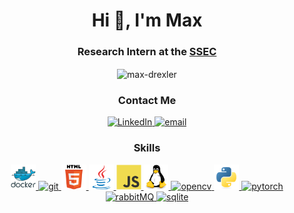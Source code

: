 <h1 align="center">Hi 👋, I'm Max</h1>

<h3 align="center">Research Intern at the <a href="https://www.ssec.wisc.edu/">SSEC</a></h3>

<p align="center"><img align="center" src="https://github-readme-stats.vercel.app/api/top-langs?username=max-drexler&show_icons=true&locale=en&layout=compact" alt="max-drexler" /></p>

<h3 align="center">Contact Me</h3>
<p align="center">
  <a href="https://www.linkedin.com/in/max-drexler/">
    <img alt="LinkedIn" src="https://img.shields.io/badge/-Max_Drexler-blue?style=flat-square&logo=Linkedin&logoColor=white&link=https://www.linkedin.com/in/max-drexler/">
  </a>
  <a href="mailto:mndrexler@wisc.edu">
    <img alt="email" src="https://img.shields.io/badge/-mndrexler@wisc.edu-c14438?style=flat-square&logo=Gmail&logoColor=white&link=mailto:mndrexler@wisc.edu">
  </a>
</p>

<h3 align="center">Skills</h3>
<p align="center"> <a href="https://www.docker.com/" target="_blank" rel="noreferrer"> <img src="https://raw.githubusercontent.com/devicons/devicon/master/icons/docker/docker-original-wordmark.svg" alt="docker" width="40" height="40"/> </a> <a href="https://git-scm.com/" target="_blank" rel="noreferrer"> <img src="https://www.vectorlogo.zone/logos/git-scm/git-scm-icon.svg" alt="git" width="40" height="40"/> </a> <a href="https://www.w3.org/html/" target="_blank" rel="noreferrer"> <img src="https://raw.githubusercontent.com/devicons/devicon/master/icons/html5/html5-original-wordmark.svg" alt="html5" width="40" height="40"/> </a> <a href="https://www.java.com" target="_blank" rel="noreferrer"> <img src="https://raw.githubusercontent.com/devicons/devicon/master/icons/java/java-original.svg" alt="java" width="40" height="40"/> </a> <a href="https://developer.mozilla.org/en-US/docs/Web/JavaScript" target="_blank" rel="noreferrer"> <img src="https://raw.githubusercontent.com/devicons/devicon/master/icons/javascript/javascript-original.svg" alt="javascript" width="40" height="40"/> </a> <a href="https://www.linux.org/" target="_blank" rel="noreferrer"> <img src="https://raw.githubusercontent.com/devicons/devicon/master/icons/linux/linux-original.svg" alt="linux" width="40" height="40"/> </a> <a href="https://opencv.org/" target="_blank" rel="noreferrer"> <img src="https://www.vectorlogo.zone/logos/opencv/opencv-icon.svg" alt="opencv" width="40" height="40"/> </a> <a href="https://www.python.org" target="_blank" rel="noreferrer"> <img src="https://raw.githubusercontent.com/devicons/devicon/master/icons/python/python-original.svg" alt="python" width="40" height="40"/> </a> <a href="https://pytorch.org/" target="_blank" rel="noreferrer"> <img src="https://www.vectorlogo.zone/logos/pytorch/pytorch-icon.svg" alt="pytorch" width="40" height="40"/> </a> <a href="https://www.rabbitmq.com" target="_blank" rel="noreferrer"> <img src="https://www.vectorlogo.zone/logos/rabbitmq/rabbitmq-icon.svg" alt="rabbitMQ" width="40" height="40"/> </a> <a href="https://www.sqlite.org/" target="_blank" rel="noreferrer"> <img src="https://www.vectorlogo.zone/logos/sqlite/sqlite-icon.svg" alt="sqlite" width="40" height="40"/> </a> </p>

